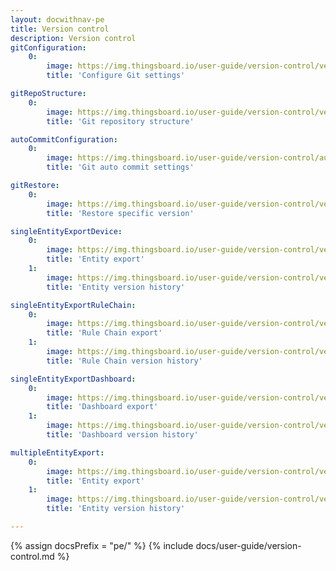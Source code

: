 ```yaml
---
layout: docwithnav-pe
title: Version control
description: Version control
gitConfiguration:
    0:
        image: https://img.thingsboard.io/user-guide/version-control/version-control-1-pe.png 
        title: 'Configure Git settings'

gitRepoStructure:
    0:
        image: https://img.thingsboard.io/user-guide/version-control/version-control-4-pe.png 
        title: 'Git repository structure'

autoCommitConfiguration:
    0:
        image: https://img.thingsboard.io/user-guide/version-control/auto-commit-settings-1-pe.png
        title: 'Git auto commit settings'

gitRestore:
    0:
        image: https://img.thingsboard.io/user-guide/version-control/version-control-5-pe.png
        title: 'Restore specific version'

singleEntityExportDevice:
    0:
        image: https://img.thingsboard.io/user-guide/version-control/version-control-devices-1-pe.png
        title: 'Entity export'
    1:
        image: https://img.thingsboard.io/user-guide/version-control/version-control-devices-2-pe.png
        title: 'Entity version history'

singleEntityExportRuleChain:
    0:
        image: https://img.thingsboard.io/user-guide/version-control/version-control-rule-chain-1-pe.png
        title: 'Rule Chain export'
    1:
        image: https://img.thingsboard.io/user-guide/version-control/version-control-rule-chain-2-pe.png
        title: 'Rule Chain version history'

singleEntityExportDashboard:
    0:
        image: https://img.thingsboard.io/user-guide/version-control/version-control-dashboard-1-pe.png
        title: 'Dashboard export'
    1:
        image: https://img.thingsboard.io/user-guide/version-control/version-control-dashboard-2-pe.png
        title: 'Dashboard version history'

multipleEntityExport:
    0:
        image: https://img.thingsboard.io/user-guide/version-control/version-control-2-pe.png
        title: 'Entity export'
    1:
        image: https://img.thingsboard.io/user-guide/version-control/version-control-3-pe.png
        title: 'Entity version history'

---
```


{% assign docsPrefix = "pe/" %}
{% include docs/user-guide/version-control.md %}